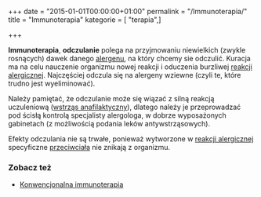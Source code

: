 +++
date = "2015-01-01T00:00:00+01:00"
permalink = "/Immunoterapia/"
title = "Immunoterapia"
kategorie = [ "terapia",]

+++

**Immunoterapia**, **odczulanie** polega na przyjmowaniu niewielkich (zwykle rosnących) dawek danego [alergenu](/atopedia/Alergen "wikilink"), na który chcemy sie odczulić. Kuracja ma na celu nauczenie organizmu nowej reakcji i oduczenia burzliwej [reakcji alergicznej](/atopedia/Reakcja_alergiczna "wikilink"). Najczęściej odczula się na alergeny wziewne (czyli te, które trudno jest wyeliminować).

Należy pamiętać, że odczulanie może się wiązać z silną reakcją uczuleniową ([wstrząs anafilaktyczny](/atopedia/Wstrząs_anafilaktyczny "wikilink")), dlatego należy je przeprowadzać pod ścisłą kontrolą specjalisty alergologa, w dobrze wyposażonych gabinetach (z możliwością podania leków antywstrząsowych).

Efekty odczulania nie są trwałe, ponieważ wytworzone w [reakcji alergicznej](/atopedia/Reakcja_alergiczna "wikilink") specyficzne [przeciwciała](/atopedia/Przeciwciało "wikilink") nie znikają z organizmu.

### Zobacz też

-   [Konwencjonalna immunoterapia](http://www.alergia.org.pl/lek/archiwum/02_04/klas.html)
